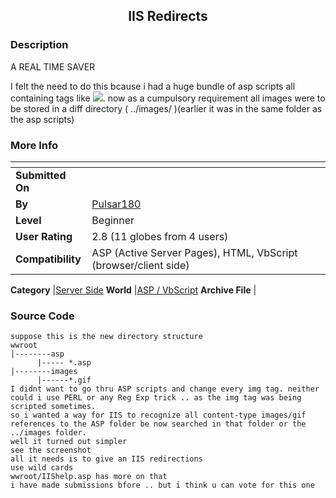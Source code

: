 ﻿<div align="center">

## IIS Redirects


</div>

### Description

A REAL TIME SAVER

I felt the need to do this bcause i had a huge bundle of asp scripts all containing tags like <img src = "anyimage.gif">. now as a cumpulsory requirement all images were to be stored in a diff directory ( ../images/ )(earlier it was in the same folder as the asp scripts)
 
### More Info
 


<span>             |<span>
---                |---
**Submitted On**   |
**By**             |[Pulsar180](https://github.com/Planet-Source-Code/PSCIndex/blob/master/ByAuthor/pulsar180.md)
**Level**          |Beginner
**User Rating**    |2.8 (11 globes from 4 users)
**Compatibility**  |ASP \(Active Server Pages\), HTML, VbScript \(browser/client side\)

**Category**       |[Server Side](https://github.com/Planet-Source-Code/PSCIndex/blob/master/ByCategory/server-side__4-31.md)
**World**          |[ASP / VbScript](https://github.com/Planet-Source-Code/PSCIndex/blob/master/ByWorld/asp-vbscript.md)
**Archive File**   |[](https://github.com/Planet-Source-Code/pulsar180-iis-redirects__4-7819/archive/master.zip)





### Source Code

```
suppose this is the new directory structure
wwroot
|--------asp
      |----- *.asp
|--------images
      |------*.gif
I didnt want to go thru ASP scripts and change every img tag. neither could i use PERL or any Reg Exp trick .. as the img tag was being scripted sometimes.
so i wanted a way for IIS to recognize all content-type images/gif references to the ASP folder be now searched in that folder or the ../images folder.
well it turned out simpler
see the screenshot
all it needs is to give an IIS redirections
use wild cards
wwroot/IIShelp.asp has more on that
i have made submissions bfore .. but i think u can vote for this one
```

